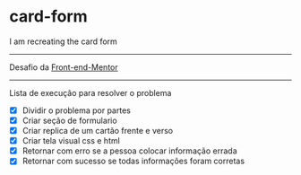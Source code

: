# card-form
I am recreating the card form

---
Desafio da [Front-end-Mentor](https://www.frontendmentor.io/challenges/interactive-card-details-form-XpS8cKZDWw)


---
Lista de execução para resolver o problema
- [X] Dividir o problema por partes 
- [X] Criar seção de formulario
- [X] Criar replica de um cartão frente e verso
- [X] Criar tela visual css e html
- [X] Retornar com erro se a pessoa colocar informação errada
- [X] Retornar com sucesso se todas informações foram corretas
